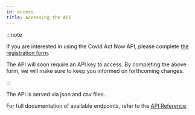 ```yaml
---
id: access
title: Accessing the API
---
```


:::note

If you are interested in using the Covid Act Now API, please
complete [the registration form](https://docs.google.com/forms/d/e/1FAIpQLSf15Qx2EdYUHUmNI2JBts4LbVqIxsLN1SEzZLJlwuWdfJ4dVg/viewform?usp=sf_link).

The API will soon require an API key to access. By completing the above form, we will
make sure to keep you informed on forthcoming changes.

:::

The API is served via json and csv files.

For full documentation of available endpoints, refer to the [API Reference](/api).